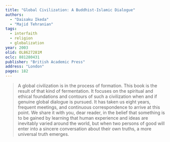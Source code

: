 ```yaml
---
title: "Global Civilization: A Buddhist-Islamic Dialogue"
authors:
  - "Daisaku Ikeda"
  - "Majid Tehranian"
tags:
  - interfaith
  - religion
  - globalization
year: 2003
olid: OL8627281M
oclc: 881280431
publisher: "British Academic Press"
address: "London"
pages: 182
---
```


> A global civilization is in the process of formation.
This book is the result of that kind of fermentation.
It focuses on the spiritual and ethical foundations and contours of such a civilization when and if genuine global dialogue is pursued.
It has taken us eight years, frequent meetings, and continuous correspondence to arrive at this point.
We share it with you, dear reader, in the belief that something is to be gained by learning that human experience and ideas are inevitably varied around the world, but when two persons of good will enter into a sincere conversation about their own truths, a more universal truth emerges.
